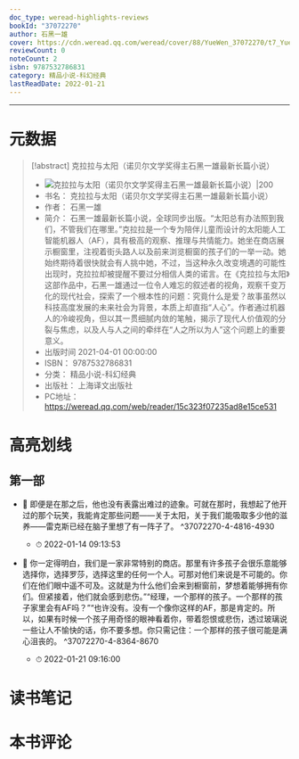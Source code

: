 ```yaml
---
doc_type: weread-highlights-reviews
bookId: "37072270"
author: 石黑一雄
cover: https://cdn.weread.qq.com/weread/cover/88/YueWen_37072270/t7_YueWen_37072270.jpg
reviewCount: 0
noteCount: 2
isbn: 9787532786831
category: 精品小说-科幻经典
lastReadDate: 2022-01-21
---
```



---
# 元数据
> [!abstract] 克拉拉与太阳（诺贝尔文学奖得主石黑一雄最新长篇小说）
> - ![ 克拉拉与太阳（诺贝尔文学奖得主石黑一雄最新长篇小说）|200](https://cdn.weread.qq.com/weread/cover/88/YueWen_37072270/t7_YueWen_37072270.jpg)
> - 书名： 克拉拉与太阳（诺贝尔文学奖得主石黑一雄最新长篇小说）
> - 作者： 石黑一雄
> - 简介： 石黑一雄最新长篇小说，全球同步出版。“太阳总有办法照到我们，不管我们在哪里。”克拉拉是一个专为陪伴儿童而设计的太阳能人工智能机器人（AF），具有极高的观察、推理与共情能力。她坐在商店展示橱窗里，注视着街头路人以及前来浏览橱窗的孩子们的一举一动。她始终期待着很快就会有人挑中她，不过，当这种永久改变境遇的可能性出现时，克拉拉却被提醒不要过分相信人类的诺言。在《克拉拉与太阳》这部作品中，石黑一雄通过一位令人难忘的叙述者的视角，观察千变万化的现代社会，探索了一个根本性的问题：究竟什么是爱？故事虽然以科技高度发展的未来社会为背景，本质上却直指“人心”。作者通过机器人的冷峻视角，但以其一贯细腻内敛的笔触，揭示了现代人价值观的分裂与焦虑，以及人与人之间的牵绊在“人之所以为人”这个问题上的重要意义。
> - 出版时间 2021-04-01 00:00:00
> - ISBN： 9787532786831
> - 分类： 精品小说-科幻经典
> - 出版社： 上海译文出版社
> - PC地址：https://weread.qq.com/web/reader/15c323f07235ad8e15ce531

# 高亮划线

## 第一部


- 📌 即便是在那之后，他也没有表露出难过的迹象。可就在那时，我想起了他开过的那个玩笑，我能肯定那些问题——关于太阳，关于我们能吸取多少他的滋养——雷克斯已经在脑子里想了有一阵子了。  ^37072270-4-4816-4930
    - ⏱ 2022-01-14 09:13:53 

- 📌 你一定得明白，我们是一家非常特别的商店。那里有许多孩子会很乐意能够选择你，选择罗莎，选择这里的任何一个人。可那对他们来说是不可能的。你们在他们眼中遥不可及。这就是为什么他们会来到橱窗前，梦想着能够拥有你们。但紧接着，他们就会感到悲伤。”“经理，一个那样的孩子。一个那样的孩子家里会有AF吗？”“也许没有。没有一个像你这样的AF，那是肯定的。所以，如果有时候一个孩子用奇怪的眼神看着你，带着怨恨或悲伤，透过玻璃说一些让人不愉快的话，你不要多想。你只需记住：一个那样的孩子很可能是满心沮丧的。  ^37072270-4-8364-8670
    - ⏱ 2022-01-21 09:16:00 
# 读书笔记

# 本书评论
